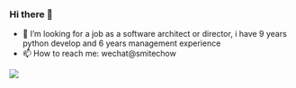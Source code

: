 ### Hi there 👋

<!--
**lovemyliwu/lovemyliwu** is a ✨ _special_ ✨ repository because its `README.md` (this file) appears on your GitHub profile.

Here are some ideas to get you started:

- 🔭 I’m currently working on ...
- 🌱 I’m currently learning ...
- 👯 I’m looking to collaborate on ...
- 🤔 I’m looking for help with ...
- 💬 Ask me about ...
- 📫 How to reach me: ...
- 😄 Pronouns: ...
- ⚡ Fun fact: ...
-->

- 🤔 I’m looking for a job as a software architect or director, i have 9 years python develop and 6 years management experience
- 📫 How to reach me: wechat@smitechow

[![](https://github-readme-stats.vercel.app/api?username=lovemyliwu&count_private=true&theme=radical)](https://github-readme-stats.vercel.app/api?username=lovemyliwu&count_private=true&theme=radical)
